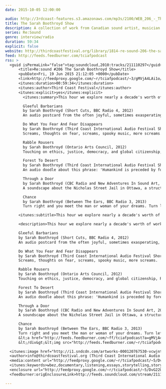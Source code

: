 ```yaml
---
date: 2015-10-05 12:00:00

audio: http://3rdcoast-features.s3.amazonaws.com/mp3s/2100/WEB_206_-_The_Sarah_Boothroyd_Show.mp3
title: The Sarah Boothroyd Show
description: A collection of work from Canadian sound artist, musician and radio producer Sarah Boothroyd.
series: Re:Sound
genre: interview/radio
duration: 59:34
explicit: false
website: http://thirdcoastfestival.org/library/1814-re-sound-206-the-sarah-boothroyd-show
feed: http://feeds.feedburner.com/tciafpodcast
rss: >
  <guid isPermaLink="false">tag:soundcloud,2010:tracks/211110297</guid>
      <title>Re:sound #206 The Sarah Boothroyd Show</title>
      <pubDate>Fri, 19 Jun 2015 21:12:05 +0000</pubDate>
      <link>http://feedproxy.google.com/~r/tciafpodcast/~3/gMVjA4LAi1o/resound-206-the-sarah-boothroyd-show</link>
      <itunes:duration>00:59:34</itunes:duration>
      <itunes:author>Third Coast Festival</itunes:author>
      <itunes:explicit>yes</itunes:explicit>
        <itunes:summary>This hour we explore nearly a decade's worth of work from Canadian sound artist, musician and radio producer Sarah Boothroyd.

        Gleeful Barbarians
        by Sarah Boothroyd (Short Cuts, BBC Radio 4, 2012)
        An audio postcard from the often joyful, sometimes exasperating, and always busy world of early parenthood. Featuring very silly noises, nearly-indecipherable toddler chitchat, and 27 different ways a two-year-old can say 'no.'

        Do What You Fear And Fear Disappears
        by Sarah Boothroyd (Third Coast International Audio Festival Short Docs Challenge, 2006)
        Screams, thoughts on fear, screams, spooky music, more screams.

        Rabble Rousers
        by Sarah Boothroyd (Ontario Arts Council, 2012)
        Touching on ethics, justice, democracy, and global citizenship, Rabble Rousers explores the notion of protest as a spontaneous installation of improvised 'music' in public space.

        Forest To Desert
        by Sarah Boothroyd (Third Coast International Audio Festival Short Docs Challenge, 2008)
        An audio doodle about this phrase: 'Humankind is preceded by forest, and followed by desert.'

        Through a Door
        by Sarah Boothroyd (CBC Radio and New Adventures In Sound Art, 2008)
        A soundscape about the Nicholas Street Jail in Ottawa, a structure described by a jail inspector in 1946 as 'a monstrous relic of an imperfect civilization where cells are medieval, incredibly cramped, with conditions far below the limits of human decency.'

        Chance
        by Sarah Boothroyd (Between The Ears, BBC Radio 3, 2013)
        Turn right and you meet the man or woman of your dreams. Turn left and you get hit by a car. Much of life is a matter of being in the right place at the right time, or the wrong place at the wrong time. This impressionistic audio work explores randomness, chance, and luck through the microcosm of the racetrack.</itunes:summary>

      <itunes:subtitle>This hour we explore nearly a decade's worth of w…</itunes:subtitle>

      <description>This hour we explore nearly a decade's worth of work from Canadian sound artist, musician and radio producer Sarah Boothroyd.

      Gleeful Barbarians
      by Sarah Boothroyd (Short Cuts, BBC Radio 4, 2012)
      An audio postcard from the often joyful, sometimes exasperating, and always busy world of early parenthood. Featuring very silly noises, nearly-indecipherable toddler chitchat, and 27 different ways a two-year-old can say 'no.'

      Do What You Fear And Fear Disappears
      by Sarah Boothroyd (Third Coast International Audio Festival Short Docs Challenge, 2006)
      Screams, thoughts on fear, screams, spooky music, more screams.

      Rabble Rousers
      by Sarah Boothroyd (Ontario Arts Council, 2012)
      Touching on ethics, justice, democracy, and global citizenship, Rabble Rousers explores the notion of protest as a spontaneous installation of improvised 'music' in public space.

      Forest To Desert
      by Sarah Boothroyd (Third Coast International Audio Festival Short Docs Challenge, 2008)
      An audio doodle about this phrase: 'Humankind is preceded by forest, and followed by desert.'

      Through a Door
      by Sarah Boothroyd (CBC Radio and New Adventures In Sound Art, 2008)
      A soundscape about the Nicholas Street Jail in Ottawa, a structure described by a jail inspector in 1946 as 'a monstrous relic of an imperfect civilization where cells are medieval, incredibly cramped, with conditions far below the limits of human decency.'

      Chance
      by Sarah Boothroyd (Between The Ears, BBC Radio 3, 2013)
      Turn right and you meet the man or woman of your dreams. Turn left and you get hit by a car. Much of life is a matter of being in the right place at the right time, or the wrong place at the wrong time. This impressionistic audio work explores randomness, chance, and luck through the microcosm of the racetrack.&lt;div class="feedflare"&gt;
      &lt;a href="http://feeds.feedburner.com/~ff/tciafpodcast?a=gMVjA4LAi1o:CKHa0qZXGjI:yIl2AUoC8zA"&gt;&lt;img src="http://feeds.feedburner.com/~ff/tciafpodcast?d=yIl2AUoC8zA" border="0"&gt;&lt;/img&gt;&lt;/a&gt; &lt;a href="http://feeds.feedburner.com/~ff/tciafpodcast?a=gMVjA4LAi1o:CKHa0qZXGjI:F7zBnMyn0Lo"&gt;&lt;img src="http://feeds.feedburner.com/~ff/tciafpodcast?i=gMVjA4LAi1o:CKHa0qZXGjI:F7zBnMyn0Lo" border="0"&gt;&lt;/img&gt;&lt;/a&gt; &lt;a href="http://feeds.feedburner.com/~ff/tciafpodcast?a=gMVjA4LAi1o:CKHa0qZXGjI:7Q72WNTAKBA"&gt;&lt;img src="http://feeds.feedburner.com/~ff/tciafpodcast?d=7Q72WNTAKBA" border="0"&gt;&lt;/img&gt;&lt;/a&gt; &lt;a href="http://feeds.feedburner.com/~ff/tciafpodcast?a=gMVjA4LAi1o:CKHa0qZXGjI:V_sGLiPBpWU"&gt;&lt;img src="http://feeds.feedburner.com/~ff/tciafpodcast?i=gMVjA4LAi1o:CKHa0qZXGjI:V_sGLiPBpWU" border="0"&gt;&lt;/img&gt;&lt;/a&gt; &lt;a href="http://feeds.feedburner.com/~ff/tciafpodcast?a=gMVjA4LAi1o:CKHa0qZXGjI:qj6IDK7rITs"&gt;&lt;img src="http://feeds.feedburner.com/~ff/tciafpodcast?d=qj6IDK7rITs" border="0"&gt;&lt;/img&gt;&lt;/a&gt; &lt;a href="http://feeds.feedburner.com/~ff/tciafpodcast?a=gMVjA4LAi1o:CKHa0qZXGjI:gIN9vFwOqvQ"&gt;&lt;img src="http://feeds.feedburner.com/~ff/tciafpodcast?i=gMVjA4LAi1o:CKHa0qZXGjI:gIN9vFwOqvQ" border="0"&gt;&lt;/img&gt;&lt;/a&gt; &lt;a href="http://feeds.feedburner.com/~ff/tciafpodcast?a=gMVjA4LAi1o:CKHa0qZXGjI:-BTjWOF_DHI"&gt;&lt;img src="http://feeds.feedburner.com/~ff/tciafpodcast?i=gMVjA4LAi1o:CKHa0qZXGjI:-BTjWOF_DHI" border="0"&gt;&lt;/img&gt;&lt;/a&gt;
      &lt;/div&gt;&lt;img src="http://feeds.feedburner.com/~r/tciafpodcast/~4/gMVjA4LAi1o" height="1" width="1" alt=""/&gt;</description>

  <itunes:image href="http://i1.sndcdn.com/artworks-000120767530-vcwjnt-original.jpg" />
  <author>info@thirdcoastfestival.org (Third Coast International Audio Festival)</author>
  <media:content url="http://feedproxy.google.com/~r/tciafpodcast/~5/DvG22UuUHjc/211110297-thirdcoast-resound-206-the-sarah-boothroyd-show.mp3" type="audio/mpeg" />
  <itunes:keywords>wbez,documentary,listening,essays,storytelling,story,stories,radiophonics,investigative,sound,art,podcasts,audio,adventures,international</itunes:keywords><feedburner:origLink>https://soundcloud.com/thirdcoast/resound-206-the-sarah-boothroyd-show</feedburner:origLink>
  <enclosure url="http://feedproxy.google.com/~r/tciafpodcast/~5/DvG22UuUHjc/211110297-thirdcoast-resound-206-the-sarah-boothroyd-show.mp3" length="0" type="audio/mpeg" />
  <feedburner:origEnclosureLink>http://feeds.soundcloud.com/stream/211110297-thirdcoast-resound-206-the-sarah-boothroyd-show.mp3</feedburner:origEnclosureLink>

---
```

